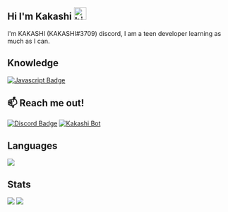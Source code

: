 ## Hi I'm Kakashi <img src="https://user-images.githubusercontent.com/1303154/88677602-1635ba80-d120-11ea-84d8-d263ba5fc3c0.gif" width="28px" alt="hi">
I'm KAKASHI (KAKASHI#3709) discord, I am a teen developer learning as much as I can.

## Knowledge
[![Javascript Badge](https://img.shields.io/badge/-Javascript-F0DB4F?style=for-the-badge&labelColor=black&logo=javascript&logoColor=F0DB4F)](#)

## :mailbox: Reach me out!
[![Discord Badge](https://img.shields.io/static/v1?label=D&message=Discord&color=brightgreen&link=https://discord.gg/cjAHPfyy6d)](https://discord.gg/cjAHPfyy6d)
[![Kakashi Bot](https://img.shields.io/static/v1?label=BOT&message=KAKASHI&color=blue&link=http://bit.ly/botkakashi)](http://bit.ly/botkakashi)
## Languages
<img src="https://github-readme-stats.vercel.app/api/top-langs/?username=kakashidracq&show_icons=true&theme=radical">

## Stats
<img src="https://github-readme-stats.vercel.app/api?username=kakashidracq&count_private=true&show_icons=true&theme=radical">

<img src="https://media.discordapp.net/attachments/750334021342461992/858078580386824192/kakashibot.jpg?width=1025&height=234">


